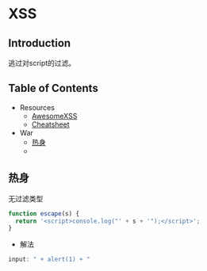 # XSS

## Introduction

逃过对script的过滤。



## Table of Contents

+ Resources
  + [AwesomeXSS](https://github.com/s0md3v/AwesomeXSS)
  + [Cheatsheet](https://github.com/cure53/H5SC)
+ War
  + [热身](#热身)
  + 



## 热身

无过滤类型

```javascript
function escape(s) {
  return '<script>console.log("' + s + '");</script>';
}
```

+ 解法

```javascript
input: " + alert(1) + "

```




